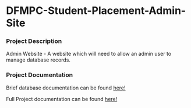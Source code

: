 # DFMPC-Student-Placement-Admin-Site

### Project Description
Admin Website - A website which will need to allow an admin user to manage database records.

### Project Documentation

Brief database documentation can be found [here!](https://github.com/Software-Design-2022/DFMPC-Admin-Access/wiki) 

Full Project documentation can be found [here!](https://github.com/Software-Design-2022/DFMPC-Student-Placement-System/wiki) 


